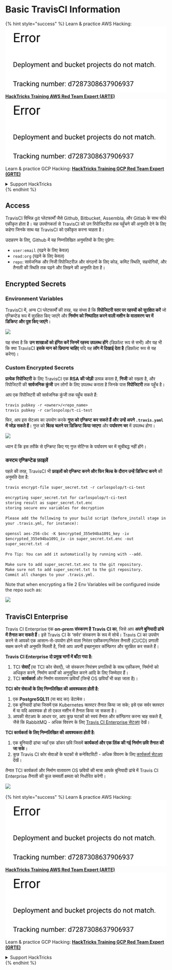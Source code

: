 # Basic TravisCI Information

{% hint style="success" %}
Learn & practice AWS Hacking:<img src="../../.gitbook/assets/image (1) (1).png" alt="" data-size="line">[**HackTricks Training AWS Red Team Expert (ARTE)**](https://training.hacktricks.xyz/courses/arte)<img src="../../.gitbook/assets/image (1) (1).png" alt="" data-size="line">\
Learn & practice GCP Hacking: <img src="../../.gitbook/assets/image (2).png" alt="" data-size="line">[**HackTricks Training GCP Red Team Expert (GRTE)**<img src="../../.gitbook/assets/image (2).png" alt="" data-size="line">](https://training.hacktricks.xyz/courses/grte)

<details>

<summary>Support HackTricks</summary>

* Check the [**subscription plans**](https://github.com/sponsors/carlospolop)!
* **Join the** 💬 [**Discord group**](https://discord.gg/hRep4RUj7f) or the [**telegram group**](https://t.me/peass) or **follow** us on **Twitter** 🐦 [**@hacktricks\_live**](https://twitter.com/hacktricks\_live)**.**
* **Share hacking tricks by submitting PRs to the** [**HackTricks**](https://github.com/carlospolop/hacktricks) and [**HackTricks Cloud**](https://github.com/carlospolop/hacktricks-cloud) github repos.

</details>
{% endhint %}

## Access

TravisCI विभिन्न git प्लेटफार्मों जैसे Github, Bitbucket, Assembla, और Gitlab के साथ सीधे एकीकृत होता है। यह उपयोगकर्ता से TravisCI को उन रिपोजिटरीज़ तक पहुँचने की अनुमति देने के लिए कहेगा जिनके साथ वह TravisCI को एकीकृत करना चाहता है।

उदाहरण के लिए, Github में यह निम्नलिखित अनुमतियों के लिए पूछेगा:

* `user:email` (पढ़ने के लिए केवल)
* `read:org` (पढ़ने के लिए केवल)
* `repo`: सार्वजनिक और निजी रिपोजिटरीज़ और संगठनों के लिए कोड, कमिट स्थिति, सहयोगियों, और तैनाती की स्थिति तक पढ़ने और लिखने की अनुमति देता है।

## Encrypted Secrets

### Environment Variables

TravisCI में, अन्य CI प्लेटफार्मों की तरह, यह संभव है कि **रिपोजिटरी स्तर पर रहस्यों को सुरक्षित करें** जो एन्क्रिप्टेड रूप में सुरक्षित किए जाएंगे और **निर्माण को निष्पादित करने वाली मशीन के वातावरण चर में डिक्रिप्ट और पुश किए जाएंगे**।

![](<../../.gitbook/assets/image (203).png>)

यह संभव है कि **उन शाखाओं को इंगित करें जिनमें रहस्य उपलब्ध होंगे** (डिफ़ॉल्ट रूप से सभी) और यह भी कि क्या TravisCI **इसके मान को छिपाना चाहिए** यदि यह **लॉग में दिखाई देता है** (डिफ़ॉल्ट रूप से यह करेगा)।

### Custom Encrypted Secrets

**प्रत्येक रिपोजिटरी** के लिए TravisCI एक **RSA की जोड़ी** उत्पन्न करता है, **निजी** को रखता है, और रिपोजिटरी की **सार्वजनिक कुंजी** उन लोगों के लिए उपलब्ध कराता है जिनके पास **रिपोजिटरी** तक पहुँच है।

आप एक रिपोजिटरी की सार्वजनिक कुंजी तक पहुँच सकते हैं:
```
travis pubkey -r <owner>/<repo_name>
travis pubkey -r carlospolop/t-ci-test
```
फिर, आप इस सेटअप का उपयोग करके **गुप्त को एन्क्रिप्ट कर सकते हैं और उन्हें अपने `.travis.yaml` में जोड़ सकते हैं**। गुप्त को **बिल्ड चलने पर डिक्रिप्ट किया जाएगा** और **पर्यावरण चर** में उपलब्ध होगा।

![](<../../.gitbook/assets/image (139).png>)

ध्यान दें कि इस तरीके से एन्क्रिप्ट किए गए गुप्त सेटिंग्स के पर्यावरण चर में सूचीबद्ध नहीं होंगे।

### कस्टम एन्क्रिप्टेड फ़ाइलें

पहले की तरह, TravisCI भी **फ़ाइलों को एन्क्रिप्ट करने और फिर बिल्ड के दौरान उन्हें डिक्रिप्ट करने** की अनुमति देता है:
```
travis encrypt-file super_secret.txt -r carlospolop/t-ci-test

encrypting super_secret.txt for carlospolop/t-ci-test
storing result as super_secret.txt.enc
storing secure env variables for decryption

Please add the following to your build script (before_install stage in your .travis.yml, for instance):

openssl aes-256-cbc -K $encrypted_355e94ba1091_key -iv $encrypted_355e94ba1091_iv -in super_secret.txt.enc -out super_secret.txt -d

Pro Tip: You can add it automatically by running with --add.

Make sure to add super_secret.txt.enc to the git repository.
Make sure not to add super_secret.txt to the git repository.
Commit all changes to your .travis.yml.
```
Note that when encrypting a file 2 Env Variables will be configured inside the repo such as:

![](<../../.gitbook/assets/image (170).png>)

## TravisCI Enterprise

Travis CI Enterprise एक **on-prem संस्करण है Travis CI का**, जिसे आप **अपने बुनियादी ढांचे में तैनात कर सकते हैं**। इसे Travis CI के ‘सर्वर’ संस्करण के रूप में सोचें। Travis CI का उपयोग करने से आपको एक आसान-से-उपयोग होने वाला निरंतर एकीकरण/निरंतर तैनाती (CI/CD) प्रणाली सक्षम करने की अनुमति मिलती है, जिसे आप अपनी इच्छानुसार कॉन्फ़िगर और सुरक्षित कर सकते हैं।

**Travis CI Enterprise दो प्रमुख भागों में बाँटा गया है:**

1. TCI **सेवाएँ** (या TCI कोर सेवाएँ), जो संस्करण नियंत्रण प्रणालियों के साथ एकीकरण, निर्माणों को अधिकृत करने, निर्माण कार्यों को अनुसूचित करने आदि के लिए जिम्मेदार हैं।
2. TCI **कार्यकर्ता** और निर्माण वातावरण छवियाँ (जिन्हें OS छवियाँ भी कहा जाता है)।

**TCI कोर सेवाओं के लिए निम्नलिखित की आवश्यकता होती है:**

1. एक **PostgreSQL11** (या बाद का) डेटाबेस।
2. एक बुनियादी ढांचा जिसमें एक Kubernetes क्लस्टर तैनात किया जा सके; इसे एक सर्वर क्लस्टर में या यदि आवश्यक हो तो एकल मशीन में तैनात किया जा सकता है।
3. आपकी सेटअप के आधार पर, आप कुछ घटकों को स्वयं तैनात और कॉन्फ़िगर करना चाह सकते हैं, जैसे कि RabbitMQ - अधिक विवरण के लिए [Travis CI Enterprise सेटअप](https://docs.travis-ci.com/user/enterprise/tcie-3.x-setting-up-travis-ci-enterprise/) देखें।

**TCI कार्यकर्ता के लिए निम्नलिखित की आवश्यकता होती है:**

1. एक बुनियादी ढांचा जहाँ एक डॉकर छवि जिसमें **कार्यकर्ता और एक लिंक की गई निर्माण छवि तैनात की जा सके**।
2. कुछ Travis CI कोर सेवाओं के घटकों से कनेक्टिविटी - अधिक विवरण के लिए [कार्यकर्ता सेटअप](https://docs.travis-ci.com/user/enterprise/setting-up-worker/) देखें।

तैनात TCI कार्यकर्ता और निर्माण वातावरण OS छवियों की मात्रा आपके बुनियादी ढांचे में Travis CI Enterprise तैनाती की कुल समवर्ती क्षमता को निर्धारित करेगी।

![](<../../.gitbook/assets/image (199).png>)

{% hint style="success" %}
Learn & practice AWS Hacking:<img src="../../.gitbook/assets/image (1) (1).png" alt="" data-size="line">[**HackTricks Training AWS Red Team Expert (ARTE)**](https://training.hacktricks.xyz/courses/arte)<img src="../../.gitbook/assets/image (1) (1).png" alt="" data-size="line">\
Learn & practice GCP Hacking: <img src="../../.gitbook/assets/image (2).png" alt="" data-size="line">[**HackTricks Training GCP Red Team Expert (GRTE)**<img src="../../.gitbook/assets/image (2).png" alt="" data-size="line">](https://training.hacktricks.xyz/courses/grte)

<details>

<summary>Support HackTricks</summary>

* Check the [**subscription plans**](https://github.com/sponsors/carlospolop)!
* **Join the** 💬 [**Discord group**](https://discord.gg/hRep4RUj7f) or the [**telegram group**](https://t.me/peass) or **follow** us on **Twitter** 🐦 [**@hacktricks\_live**](https://twitter.com/hacktricks\_live)**.**
* **Share hacking tricks by submitting PRs to the** [**HackTricks**](https://github.com/carlospolop/hacktricks) and [**HackTricks Cloud**](https://github.com/carlospolop/hacktricks-cloud) github repos.

</details>
{% endhint %}
